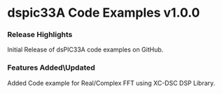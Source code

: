 # dspic33A Code Examples v1.0.0
### Release Highlights

Initial Release of dsPIC33A code examples on GitHub.


### Features Added\Updated
Added Code example for Real/Complex FFT using XC-DSC DSP Library.



